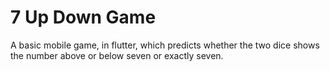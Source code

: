 # 7 Up Down Game
A basic mobile game, in flutter, which predicts whether the two dice shows the number above or below seven or exactly seven.
